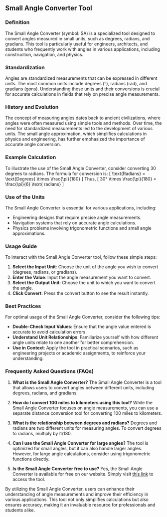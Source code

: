 ## Small Angle Converter Tool

### Definition
The Small Angle Converter (symbol: SA) is a specialized tool designed to convert angles measured in small units, such as degrees, radians, and gradians. This tool is particularly useful for engineers, architects, and students who frequently work with angles in various applications, including construction, navigation, and physics.

### Standardization
Angles are standardized measurements that can be expressed in different units. The most common units include degrees (°), radians (rad), and gradians (gons). Understanding these units and their conversions is crucial for accurate calculations in fields that rely on precise angle measurements.

### History and Evolution
The concept of measuring angles dates back to ancient civilizations, where angles were often measured using simple tools and methods. Over time, the need for standardized measurements led to the development of various units. The small angle approximation, which simplifies calculations in physics and engineering, has further emphasized the importance of accurate angle conversion.

### Example Calculation
To illustrate the use of the Small Angle Converter, consider converting 30 degrees to radians. The formula for conversion is:
\[ \text{Radians} = \text{Degrees} \times \frac{\pi}{180} \]
Thus, 
\[ 30° \times \frac{\pi}{180} = \frac{\pi}{6} \text{ radians} \]

### Use of the Units
The Small Angle Converter is essential for various applications, including:
- Engineering designs that require precise angle measurements.
- Navigation systems that rely on accurate angle calculations.
- Physics problems involving trigonometric functions and small angle approximations.

### Usage Guide
To interact with the Small Angle Converter tool, follow these simple steps:
1. **Select the Input Unit**: Choose the unit of the angle you wish to convert (degrees, radians, or gradians).
2. **Enter the Value**: Input the angle measurement you want to convert.
3. **Select the Output Unit**: Choose the unit to which you want to convert the angle.
4. **Click Convert**: Press the convert button to see the result instantly.

### Best Practices
For optimal usage of the Small Angle Converter, consider the following tips:
- **Double-Check Input Values**: Ensure that the angle value entered is accurate to avoid calculation errors.
- **Understand Unit Relationships**: Familiarize yourself with how different angle units relate to one another for better comprehension.
- **Use in Context**: Apply the tool in practical scenarios, such as engineering projects or academic assignments, to reinforce your understanding.

### Frequently Asked Questions (FAQs)

1. **What is the Small Angle Converter?**
   The Small Angle Converter is a tool that allows users to convert angles between different units, including degrees, radians, and gradians.

2. **How do I convert 100 miles to kilometers using this tool?**
   While the Small Angle Converter focuses on angle measurements, you can use a separate distance conversion tool for converting 100 miles to kilometers.

3. **What is the relationship between degrees and radians?**
   Degrees and radians are two different units for measuring angles. To convert degrees to radians, multiply by π/180.

4. **Can I use the Small Angle Converter for large angles?**
   The tool is optimized for small angles, but it can also handle larger angles. However, for large angle calculations, consider using trigonometric functions directly.

5. **Is the Small Angle Converter free to use?**
   Yes, the Small Angle Converter is available for free on our website. Simply visit [this link](https://www.inayam.co/unit-converter/angle) to access the tool.

By utilizing the Small Angle Converter, users can enhance their understanding of angle measurements and improve their efficiency in various applications. This tool not only simplifies calculations but also ensures accuracy, making it an invaluable resource for professionals and students alike.